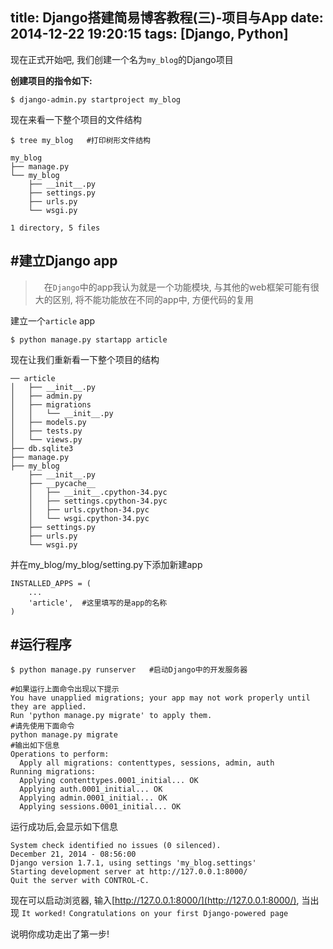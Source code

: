 title: Django搭建简易博客教程(三)-项目与App
date: 2014-12-22 19:20:15
tags: [Django, Python]
---

现在正式开始吧, 我们创建一个名为`my_blog`的Django项目

**创建项目的指令如下:**

```
$ django-admin.py startproject my_blog
```

现在来看一下整个项目的文件结构

```
$ tree my_blog   #打印树形文件结构

my_blog
├── manage.py
└── my_blog
    ├── __init__.py
    ├── settings.py
    ├── urls.py
    └── wsgi.py

1 directory, 5 files
```

<!--more-->

#建立Django app
---

>　在`Django`中的app我认为就是一个功能模块, 与其他的web框架可能有很大的区别, 将不能功能放在不同的app中, 方便代码的复用

建立一个`article` app

```
$ python manage.py startapp article
```

现在让我们重新看一下整个项目的结构

```
── article
│   ├── __init__.py
│   ├── admin.py
│   ├── migrations
│   │   └── __init__.py
│   ├── models.py
│   ├── tests.py
│   └── views.py
├── db.sqlite3
├── manage.py
├── my_blog
    ├── __init__.py
    ├── __pycache__
    │   ├── __init__.cpython-34.pyc
    │   ├── settings.cpython-34.pyc
    │   ├── urls.cpython-34.pyc
    │   └── wsgi.cpython-34.pyc
    ├── settings.py
    ├── urls.py
    └── wsgi.py
```
并在my_blog/my_blog/setting.py下添加新建app

```
INSTALLED_APPS = (
    ...
    'article',  #这里填写的是app的名称
)
```


#运行程序
---

```
$ python manage.py runserver   #启动Django中的开发服务器
```

```
#如果运行上面命令出现以下提示
You have unapplied migrations; your app may not work properly until they are applied.
Run 'python manage.py migrate' to apply them.
#请先使用下面命令
python manage.py migrate
#输出如下信息
Operations to perform:
  Apply all migrations: contenttypes, sessions, admin, auth
Running migrations:
  Applying contenttypes.0001_initial... OK
  Applying auth.0001_initial... OK
  Applying admin.0001_initial... OK
  Applying sessions.0001_initial... OK
```

运行成功后,会显示如下信息

```
System check identified no issues (0 silenced).
December 21, 2014 - 08:56:00
Django version 1.7.1, using settings 'my_blog.settings'
Starting development server at http://127.0.0.1:8000/
Quit the server with CONTROL-C.
```

现在可以启动浏览器, 输入[http://127.0.0.1:8000/](http://127.0.0.1:8000/), 当出现
`It worked!`
`Congratulations on your first Django-powered page` 

说明你成功走出了第一步!
